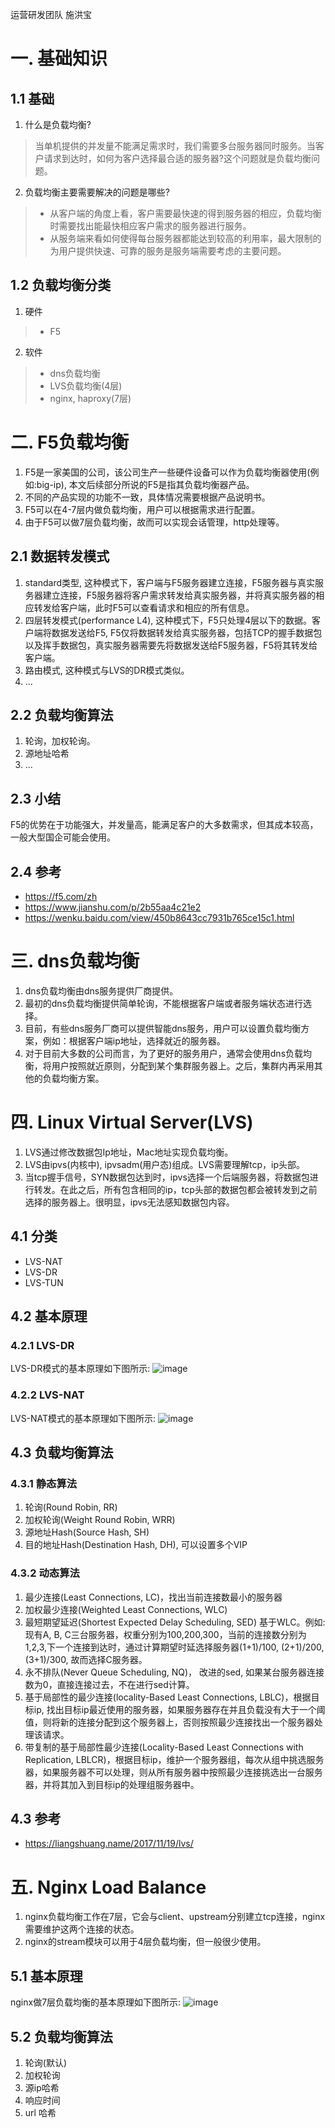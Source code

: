 运营研发团队 施洪宝
# 一. 基础知识
## 1.1 基础
1. 什么是负载均衡?
> 当单机提供的并发量不能满足需求时，我们需要多台服务器同时服务。当客户请求到达时，如何为客户选择最合适的服务器?这个问题就是负载均衡问题。
2. 负载均衡主要需要解决的问题是哪些?
> - 从客户端的角度上看，客户需要最快速的得到服务器的相应，负载均衡时需要找出能最快相应客户需求的服务器进行服务。
> - 从服务端来看如何使得每台服务器都能达到较高的利用率，最大限制的为用户提供快速、可靠的服务是服务端需要考虑的主要问题。

## 1.2 负载均衡分类
1. 硬件
> - F5
2. 软件
> - dns负载均衡
> - LVS负载均衡(4层)
> - nginx, haproxy(7层)
# 二. F5负载均衡
1. F5是一家美国的公司，该公司生产一些硬件设备可以作为负载均衡器使用(例如:big-ip), 本文后续部分所说的F5是指其负载均衡器产品。
2. 不同的产品实现的功能不一致，具体情况需要根据产品说明书。
3. F5可以在4-7层内做负载均衡，用户可以根据需求进行配置。
4. 由于F5可以做7层负载均衡，故而可以实现会话管理，http处理等。
## 2.1 数据转发模式
1. standard类型, 这种模式下，客户端与F5服务器建立连接，F5服务器与真实服务器建立连接，F5服务器将客户需求转发给真实服务器，并将真实服务器的相应转发给客户端，此时F5可以查看请求和相应的所有信息。
2. 四层转发模式(performance L4), 这种模式下，F5只处理4层以下的数据。客户端将数据发送给F5, F5仅将数据转发给真实服务器，包括TCP的握手数据包以及挥手数据包，真实服务器需要先将数据发送给F5服务器，F5将其转发给客户端。
3. 路由模式, 这种模式与LVS的DR模式类似。
4. ...
## 2.2 负载均衡算法
1. 轮询，加权轮询。
2. 源地址哈希
3. ...
## 2.3 小结
F5的优势在于功能强大，并发量高，能满足客户的大多数需求，但其成本较高，一般大型国企可能会使用。
## 2.4 参考
- https://f5.com/zh
- https://www.jianshu.com/p/2b55aa4c21e2
- https://wenku.baidu.com/view/450b8643cc7931b765ce15c1.html
# 三. dns负载均衡
1. dns负载均衡由dns服务提供厂商提供。
2. 最初的dns负载均衡提供简单轮询，不能根据客户端或者服务端状态进行选择。
3. 目前，有些dns服务厂商可以提供智能dns服务，用户可以设置负载均衡方案，例如：根据客户端ip地址，选择就近的服务器。
4. 对于目前大多数的公司而言，为了更好的服务用户，通常会使用dns负载均衡，将用户按照就近原则，分配到某个集群服务器上。之后，集群内再采用其他的负载均衡方案。
# 四. Linux Virtual Server(LVS)
1. LVS通过修改数据包Ip地址，Mac地址实现负载均衡。
2. LVS由ipvs(内核中), ipvsadm(用户态)组成。LVS需要理解tcp，ip头部。
3. 当tcp握手信号，SYN数据包达到时，ipvs选择一个后端服务器，将数据包进行转发。在此之后，所有包含相同的ip，tcp头部的数据包都会被转发到之前选择的服务器上。很明显，ipvs无法感知数据包内容。
## 4.1 分类
- LVS-NAT
- LVS-DR
- LVS-TUN
## 4.2 基本原理
### 4.2.1 LVS-DR
LVS-DR模式的基本原理如下图所示:
![image](https://picturestore.nos-eastchina1.126.net/%E7%B3%BB%E7%BB%9F%E6%9E%B6%E6%9E%84/lvs-dr.png)
### 4.2.2 LVS-NAT
LVS-NAT模式的基本原理如下图所示:
![image](https://picturestore.nos-eastchina1.126.net/%E7%B3%BB%E7%BB%9F%E6%9E%B6%E6%9E%84/lvs-nat.png)
## 4.3 负载均衡算法
### 4.3.1 静态算法
1. 轮询(Round Robin, RR)
2. 加权轮询(Weight Round Robin, WRR)
3. 源地址Hash(Source Hash, SH)
4. 目的地址Hash(Destination Hash, DH), 可以设置多个VIP
### 4.3.2 动态算法
1. 最少连接(Least Connections, LC)，找出当前连接数最小的服务器
2. 加权最少连接(Weighted Least Connections, WLC)
3. 最短期望延迟(Shortest Expected Delay Scheduling, SED) 基于WLC。例如: 现有A, B, C三台服务器，权重分别为100,200,300，当前的连接数分别为1,2,3,下一个连接到达时，通过计算期望时延选择服务器(1+1)/100, (2+1)/200, (3+1)/300, 故而选择C服务器。
4. 永不排队(Never Queue Scheduling, NQ)， 改进的sed, 如果某台服务器连接数为0，直接连接过去，不在进行sed计算。
5. 基于局部性的最少连接(locality-Based Least Connections, LBLC)，根据目标ip, 找出目标ip最近使用的服务器，如果服务器存在并且负载没有大于一个阈值，则将新的连接分配到这个服务器上，否则按照最少连接找出一个服务器处理该请求。
6. 带复制的基于局部性最少连接(Locality-Based Least Connections with Replication, LBLCR)，根据目标ip，维护一个服务器组，每次从组中挑选服务器，如果服务器不可以处理，则从所有服务器中按照最少连接挑选出一台服务器，并将其加入到目标ip的处理组服务器中。
## 4.3 参考
- https://liangshuang.name/2017/11/19/lvs/
# 五. Nginx Load Balance
1. nginx负载均衡工作在7层，它会与client、upstream分别建立tcp连接，nginx需要维护这两个连接的状态。
2. nginx的stream模块可以用于4层负载均衡，但一般很少使用。
## 5.1 基本原理
nginx做7层负载均衡的基本原理如下图所示:
![image](https://picturestore.nos-eastchina1.126.net/%E7%B3%BB%E7%BB%9F%E6%9E%B6%E6%9E%84/nginx%E8%B4%9F%E8%BD%BD%E5%9D%87%E8%A1%A1.png)

## 5.2 负载均衡算法
1. 轮询(默认)
2. 加权轮询
3. 源ip哈希
4. 响应时间
5. url 哈希

